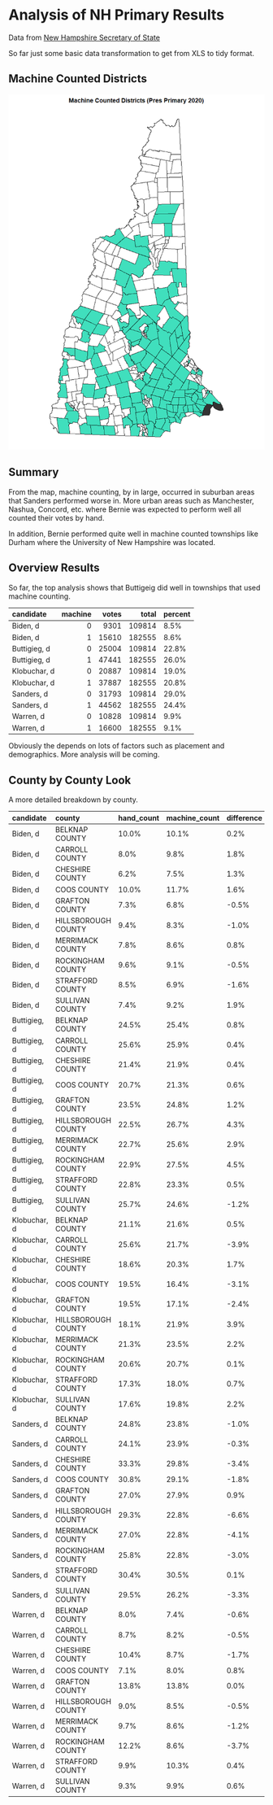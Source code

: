# Analysis of NH Primary Results

Data from [New Hampshire Secretary of State](https://sos.nh.gov/20PresPrimaryDem.aspx)

So far just some basic data transformation to get from XLS to tidy format.

## Machine Counted Districts

![](images/machine_counted_precincts.png "MC Townships")

## Summary

From the map, machine counting, by in large, occurred in suburban areas that Sanders performed worse in.  More urban areas such as Manchester, Nashua, Concord, etc. where Bernie was expected to perform well all counted their votes by hand.  

In addition, Bernie performed quite well in machine counted townships like Durham where the University of New Hampshire was located.


## Overview Results

So far, the top analysis shows that Buttigeig did well in townships that used machine counting.  

|candidate    | machine| votes|  total|percent |
|:------------|-------:|-----:|------:|:-------|
|Biden, d     |       0|  9301| 109814|8.5%    |
|Biden, d     |       1| 15610| 182555|8.6%    |
|Buttigieg, d |       0| 25004| 109814|22.8%   |
|Buttigieg, d |       1| 47441| 182555|26.0%   |
|Klobuchar, d |       0| 20887| 109814|19.0%   |
|Klobuchar, d |       1| 37887| 182555|20.8%   |
|Sanders, d   |       0| 31793| 109814|29.0%   |
|Sanders, d   |       1| 44562| 182555|24.4%   |
|Warren, d    |       0| 10828| 109814|9.9%    |
|Warren, d    |       1| 16600| 182555|9.1%    |

Obviously the depends on lots of factors such as placement and demographics.  More analysis will be coming.

## County by County Look

A more detailed breakdown by county.

|candidate    |county              |hand_count |machine_count |difference |
|:------------|:-------------------|:----------|:-------------|:----------|
|Biden, d     |BELKNAP COUNTY      |10.0%      |10.1%         |0.2%       |
|Biden, d     |CARROLL COUNTY      |8.0%       |9.8%          |1.8%       |
|Biden, d     |CHESHIRE COUNTY     |6.2%       |7.5%          |1.3%       |
|Biden, d     |COOS COUNTY         |10.0%      |11.7%         |1.6%       |
|Biden, d     |GRAFTON COUNTY      |7.3%       |6.8%          |-0.5%      |
|Biden, d     |HILLSBOROUGH COUNTY |9.4%       |8.3%          |-1.0%      |
|Biden, d     |MERRIMACK COUNTY    |7.8%       |8.6%          |0.8%       |
|Biden, d     |ROCKINGHAM COUNTY   |9.6%       |9.1%          |-0.5%      |
|Biden, d     |STRAFFORD COUNTY    |8.5%       |6.9%          |-1.6%      |
|Biden, d     |SULLIVAN COUNTY     |7.4%       |9.2%          |1.9%       |
|Buttigieg, d |BELKNAP COUNTY      |24.5%      |25.4%         |0.8%       |
|Buttigieg, d |CARROLL COUNTY      |25.6%      |25.9%         |0.4%       |
|Buttigieg, d |CHESHIRE COUNTY     |21.4%      |21.9%         |0.4%       |
|Buttigieg, d |COOS COUNTY         |20.7%      |21.3%         |0.6%       |
|Buttigieg, d |GRAFTON COUNTY      |23.5%      |24.8%         |1.2%       |
|Buttigieg, d |HILLSBOROUGH COUNTY |22.5%      |26.7%         |4.3%       |
|Buttigieg, d |MERRIMACK COUNTY    |22.7%      |25.6%         |2.9%       |
|Buttigieg, d |ROCKINGHAM COUNTY   |22.9%      |27.5%         |4.5%       |
|Buttigieg, d |STRAFFORD COUNTY    |22.8%      |23.3%         |0.5%       |
|Buttigieg, d |SULLIVAN COUNTY     |25.7%      |24.6%         |-1.2%      |
|Klobuchar, d |BELKNAP COUNTY      |21.1%      |21.6%         |0.5%       |
|Klobuchar, d |CARROLL COUNTY      |25.6%      |21.7%         |-3.9%      |
|Klobuchar, d |CHESHIRE COUNTY     |18.6%      |20.3%         |1.7%       |
|Klobuchar, d |COOS COUNTY         |19.5%      |16.4%         |-3.1%      |
|Klobuchar, d |GRAFTON COUNTY      |19.5%      |17.1%         |-2.4%      |
|Klobuchar, d |HILLSBOROUGH COUNTY |18.1%      |21.9%         |3.9%       |
|Klobuchar, d |MERRIMACK COUNTY    |21.3%      |23.5%         |2.2%       |
|Klobuchar, d |ROCKINGHAM COUNTY   |20.6%      |20.7%         |0.1%       |
|Klobuchar, d |STRAFFORD COUNTY    |17.3%      |18.0%         |0.7%       |
|Klobuchar, d |SULLIVAN COUNTY     |17.6%      |19.8%         |2.2%       |
|Sanders, d   |BELKNAP COUNTY      |24.8%      |23.8%         |-1.0%      |
|Sanders, d   |CARROLL COUNTY      |24.1%      |23.9%         |-0.3%      |
|Sanders, d   |CHESHIRE COUNTY     |33.3%      |29.8%         |-3.4%      |
|Sanders, d   |COOS COUNTY         |30.8%      |29.1%         |-1.8%      |
|Sanders, d   |GRAFTON COUNTY      |27.0%      |27.9%         |0.9%       |
|Sanders, d   |HILLSBOROUGH COUNTY |29.3%      |22.8%         |-6.6%      |
|Sanders, d   |MERRIMACK COUNTY    |27.0%      |22.8%         |-4.1%      |
|Sanders, d   |ROCKINGHAM COUNTY   |25.8%      |22.8%         |-3.0%      |
|Sanders, d   |STRAFFORD COUNTY    |30.4%      |30.5%         |0.1%       |
|Sanders, d   |SULLIVAN COUNTY     |29.5%      |26.2%         |-3.3%      |
|Warren, d    |BELKNAP COUNTY      |8.0%       |7.4%          |-0.6%      |
|Warren, d    |CARROLL COUNTY      |8.7%       |8.2%          |-0.5%      |
|Warren, d    |CHESHIRE COUNTY     |10.4%      |8.7%          |-1.7%      |
|Warren, d    |COOS COUNTY         |7.1%       |8.0%          |0.8%       |
|Warren, d    |GRAFTON COUNTY      |13.8%      |13.8%         |0.0%       |
|Warren, d    |HILLSBOROUGH COUNTY |9.0%       |8.5%          |-0.5%      |
|Warren, d    |MERRIMACK COUNTY    |9.7%       |8.6%          |-1.2%      |
|Warren, d    |ROCKINGHAM COUNTY   |12.2%      |8.6%          |-3.7%      |
|Warren, d    |STRAFFORD COUNTY    |9.9%       |10.3%         |0.4%       |
|Warren, d    |SULLIVAN COUNTY     |9.3%       |9.9%          |0.6%       |
